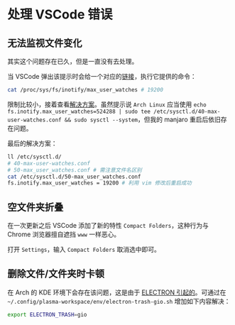 # 处理 VSCode 错误

## 无法监视文件变化

其实这个问题存在已久，但是一直没有去处理。

当 VSCode 弹出该提示时会给一个对应的[链接](https://code.visualstudio.com/docs/setup/linux#_visual-studio-code-is-unable-to-watch-for-file-changes-in-this-large-workspace-error-enospc)，执行它提供的命令：

```bash
cat /proc/sys/fs/inotify/max_user_watches # 19200
```

限制比较小，接着查看[解决方案](https://github.com/guard/listen/wiki/Increasing-the-amount-of-inotify-watchers)。虽然提示说 `Arch Linux` 应当使用 `echo fs.inotify.max_user_watches=524288 | sudo tee /etc/sysctl.d/40-max-user-watches.conf && sudo sysctl --system`，但我的 manjaro 重启后依旧存在问题。

最后的解决方案：

```bash
ll /etc/sysctl.d/
# 40-max-user-watches.conf
# 50-max_user_watches.conf # 需注意文件名区别
cat /etc/sysctl.d/50-max_user_watches.conf
fs.inotify.max_user_watches = 19200 # 利用 vim 修改后重启成功
```

## 空文件夹折叠

在一次更新之后 VSCode 添加了新的特性 `Compact Folders`，这种行为与 Chrome 浏览器擅自遮挡 `www` 一样恶心。

打开 `Settings`，输入 `Compact Folders` 取消选中即可。

## 删除文件/文件夹时卡顿

在 Arch 的 KDE 环境下会存在该问题，这是由于 [ELECTRON 引起的](https://github.com/microsoft/vscode/issues/90034#issuecomment-582115953)。可通过在 `~/.config/plasma-workspace/env/electron-trash-gio.sh` 增加如下内容解决：

```bash
export ELECTRON_TRASH=gio
```
